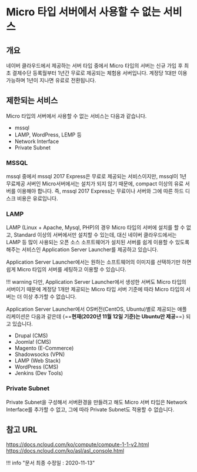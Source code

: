 # Micro 타입 서버에서 사용할 수 없는 서비스

## 개요
네이버 클라우드에서 제공하는 서버 타입 중에서 Micro 타입의 서버는 신규 가입 후 최초 결제수단 등록월부터 1년간 무료로 제공되는 체험용 서버입니다.
계정당 1대만 이용 가능하며 1년이 지나면 유료로 전환됩니다.

## 제한되는 서비스
Micro 타입의 서버에서 사용할 수 없는 서비스는 다음과 같습니다.

- mssql
- LAMP, WordPress, LEMP 등
- Network Interface
- Private Subnet


### MSSQL 
mssql 중에서 mssql 2017 Express은 무료로 제공되는 서비스이지만, mssql이 1년 무료제공 서버인 Micro서버에서는 설치가 되지 않기 때문에, compact 이상의 유료 서버를 이용해야 합니다.
즉, mssql 2017 Express는 무료이나 서버와 그에 따른 하드 디스크 비용은 유료입니다.

### LAMP
LAMP (Linux + Apache, Mysql, PHP)의 경우 Micro 타입의 서버에 설치를 할 수 없고, Standard 이상의 서버에서만 설치할 수 있는데, 대신 네이버 클라우드에서는 LAMP 등 많이 사용되는 오픈 소스 소프트웨어가 설치된 서버를 쉽게 이용할 수 있도록 해주는 서비스인 Application Server Launcher를 제공하고 있습니다.

Application Server Launcher에서는 원하는 소프트웨어의 이미지를 선택하기만 하면 쉽게 Micro 타입의 서버를 세팅하고 이용할 수 있습니다.

!!! warning 
	다만, Application Server Launcher에서 생성한 서버도 Micro 타입의 서버이기 때문에 계정당 1개만 제공되는 Micro 타입 서버 기준에 따라 Micro 타입의 서버는 더 이상 추가할 수 없습니다.


Application Server Launcher에서 OS버전(CentOS, Ubuntu)별로 제공되는 애플리케이션은 다음과 같은데 {==**현재(2020년 11월 12일 기준)는 Ubuntu만 제공**==} 되고 있습니다.

- Drupal (CMS)
- Joomla! (CMS)
- Magento (E-Commerce)
- Shadowsocks (VPN)
- LAMP (Web Stack)
- WordPress (CMS)
- Jenkins (Dev Tools)


### Private Subnet
Private Subnet을 구성해서 서버환경을 만들려고 해도 Micro 서버 타입은 Network Interface를 추가할 수 없고, 그에 따라 Private Subnet도 적용할 수 없습니다.

## 참고 URL
<a href="https://docs.ncloud.com/ko/compute/compute-1-1-v2.html" target="_blank">https://docs.ncloud.com/ko/compute/compute-1-1-v2.html</a>
<a href="https://docs.ncloud.com/ko/asl/asl_console.html" target="_blank">https://docs.ncloud.com/ko/asl/asl_console.html</a>


!!! info "문서 최종 수정일 : 2020-11-13"
